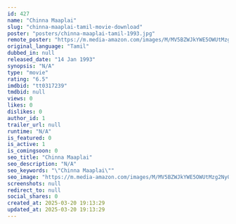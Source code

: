 ```yaml
---
id: 427
name: "Chinna Maaplai"
slug: "chinna-maaplai-tamil-movie-download"
poster: "posters/chinna-maaplai-tamil-1993.jpg"
remote_poster: "https://m.media-amazon.com/images/M/MV5BZWJkYWE5OWUtMzg2Ny00MTMwLWIxN2YtZDgzNjA2MGQ2YTZmXkEyXkFqcGdeQXVyOTk3NTc2MzE@._V1_SX300.jpg"
original_language: "Tamil"
dubbed_in: null
released_date: "14 Jan 1993"
synopsis: "N/A"
type: "movie"
rating: "6.5"
imdbid: "tt0317239"
tmdbid: null
views: 0
likes: 0
dislikes: 0
author_id: 1
trailer_url: null
runtime: "N/A"
is_featured: 0
is_active: 1
is_comingsoon: 0
seo_title: "Chinna Maaplai"
seo_description: "N/A"
seo_keywords: "\"Chinna Maaplai\""
seo_image: "https://m.media-amazon.com/images/M/MV5BZWJkYWE5OWUtMzg2Ny00MTMwLWIxN2YtZDgzNjA2MGQ2YTZmXkEyXkFqcGdeQXVyOTk3NTc2MzE@._V1_SX300.jpg"
screenshots: null
redirect_to: null
social_shares: 0
created_at: 2025-03-20 19:13:29
updated_at: 2025-03-20 19:13:29
---
```


